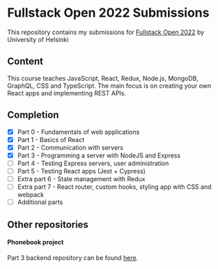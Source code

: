 
# Fullstack Open 2022 Submissions
This repository contains my submissions for [Fullstack Open 2022](https://fullstackopen.com/) by University of Helsinki

## Content
This course teaches JavaScript, React, Redux, Node.js, MongoDB, GraphQL, CSS and TypeScript. The main focus is on creating your own React apps and implementing REST APIs.

## Completion

 - [x] Part 0 - Fundamentals of web applications
 - [x] Part 1 - Basics of React
 - [x] Part 2 - Communication with servers
 - [X] Part 3 - Programming a server with NodeJS and Express
 - [ ] Part 4 - Testing Express servers, user administration
 - [ ] Part 5 - Testing React apps (Jest + Cypress)
 - [ ] Extra part 6 - State management with Redux
 - [ ] Extra part 7 - React router, custom hooks, styling app with CSS and webpack
 - [ ] Additional parts

## Other repositories

#### Phonebook project
Part 3 backend repository can be found [here](https://github.com/ikbakk/full-stack-open-submission-part3-backend).
